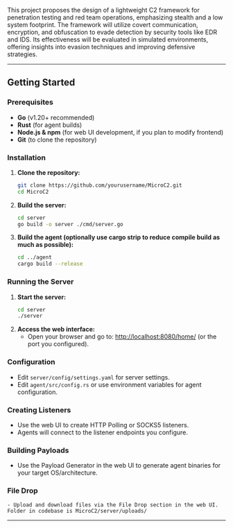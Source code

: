 This project proposes the design of a lightweight C2 framework for penetration testing and red team operations, emphasizing stealth and a low system footprint. The framework will utilize covert communication, encryption, and obfuscation to evade detection by security tools like EDR and IDS. Its effectiveness will be evaluated in simulated environments, offering insights into evasion techniques and improving defensive strategies.

---

## Getting Started

### Prerequisites
- **Go** (v1.20+ recommended)
- **Rust** (for agent builds)
- **Node.js & npm** (for web UI development, if you plan to modify frontend)
- **Git** (to clone the repository)

### Installation
1. **Clone the repository:**
   ```sh
   git clone https://github.com/yourusername/MicroC2.git
   cd MicroC2
   ```
2. **Build the server:**
   ```sh
   cd server
   go build -o server ./cmd/server.go
   ```
3. **Build the agent (optionally use cargo strip to reduce compile build as much as possible):**
   ```sh
   cd ../agent
   cargo build --release
   ```

### Running the Server
1. **Start the server:**
   ```sh
   cd server
   ./server
   ```
2. **Access the web interface:**
   - Open your browser and go to: [http://localhost:8080/home/](http://localhost:8080/home/) (or the port you configured).

### Configuration
- Edit `server/config/settings.yaml` for server settings.
- Edit `agent/src/config.rs` or use environment variables for agent configuration.

### Creating Listeners
- Use the web UI to create HTTP Polling or SOCKS5 listeners.
- Agents will connect to the listener endpoints you configure.

### Building Payloads
- Use the Payload Generator in the web UI to generate agent binaries for your target OS/architecture.

### File Drop
    - Upload and download files via the File Drop section in the web UI. Folder in codebase is MicroC2/server/uploads/

---

